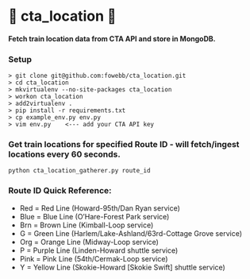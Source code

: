 :steam_locomotive:  cta_location :steam_locomotive:
====================================================================

#### Fetch train location data from CTA API and store in MongoDB.

### Setup

```
> git clone git@github.com:fowebb/cta_location.git
> cd cta_location
> mkvirtualenv --no-site-packages cta_location
> workon cta_location
> add2virtualenv .
> pip install -r requirements.txt
> cp example_env.py env.py
> vim env.py    <--- add your CTA API key
```

### Get train locations for specified Route ID - will fetch/ingest locations every 60 seconds.

```
python cta_location_gatherer.py route_id
```

### Route ID Quick Reference:
- Red = Red Line (Howard-95th/Dan Ryan service)
- Blue = Blue Line (O’Hare-Forest Park service)
- Brn = Brown Line (Kimball-Loop service)
- G = Green Line (Harlem/Lake-Ashland/63rd-Cottage Grove service)
- Org = Orange Line (Midway-Loop service)
- P = Purple Line (Linden-Howard shuttle service)
- Pink = Pink Line (54th/Cermak-Loop service)
- Y = Yellow Line (Skokie-Howard [Skokie Swift] shuttle service)
